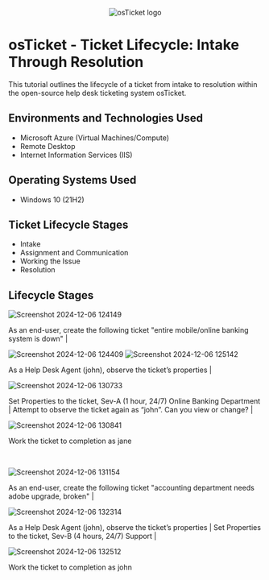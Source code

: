 <p align="center">
<img src="https://i.imgur.com/Clzj7Xs.png" alt="osTicket logo"/>
</p>

<h1>osTicket - Ticket Lifecycle: Intake Through Resolution</h1>
This tutorial outlines the lifecycle of a ticket from intake to resolution within the open-source help desk ticketing system osTicket.<br />



<h2>Environments and Technologies Used</h2>

- Microsoft Azure (Virtual Machines/Compute)
- Remote Desktop
- Internet Information Services (IIS)

<h2>Operating Systems Used </h2>

- Windows 10</b> (21H2)

<h2>Ticket Lifecycle Stages</h2>

- Intake
- Assignment and Communication
- Working the Issue
- Resolution

<h2>Lifecycle Stages</h2>

<p>

  ![Screenshot 2024-12-06 124149](https://github.com/user-attachments/assets/2ad2e147-ff58-4b19-8f57-2bb67512b19b)

  As an end-user, create the following ticket "entire mobile/online banking system is down" | 
  
![Screenshot 2024-12-06 124409](https://github.com/user-attachments/assets/c26e401b-213c-4511-8f50-dafebefb9c35)
![Screenshot 2024-12-06 125142](https://github.com/user-attachments/assets/c9b850ed-e8e1-49b5-a453-d449c711e2aa)

As a Help Desk Agent (john), observe the ticket’s properties | 

![Screenshot 2024-12-06 130733](https://github.com/user-attachments/assets/87a5ec9e-3c9b-436d-b0cf-f615e91da357)

Set Properties to the ticket, Sev-A (1 hour, 24/7) Online Banking Department |
  Attempt to observe the ticket again as “john”. Can you view or change? |
  
![Screenshot 2024-12-06 130841](https://github.com/user-attachments/assets/b8beb3ef-74b9-41ac-9f0d-da3f32d59e7c)

</p>
<p>
  Work the ticket to completion as jane
</p>
<br />

<p>

  ![Screenshot 2024-12-06 131154](https://github.com/user-attachments/assets/f1148450-e61f-4e33-9161-6f94757d3426)

  As an end-user, create the following ticket "accounting department needs adobe upgrade, broken" |
  
![Screenshot 2024-12-06 132314](https://github.com/user-attachments/assets/3ae04d5a-efde-4caf-8dc4-b942e6c8fbf8)

 As a Help Desk Agent (john), observe the ticket’s properties |
  Set Properties to the ticket, Sev-B (4 hours, 24/7) Support |
  
![Screenshot 2024-12-06 132512](https://github.com/user-attachments/assets/1be2775c-f463-4f3c-b367-82fe8ddf377d)

</p>
<p>
  Work the ticket to completion as john
</p>
<br />

